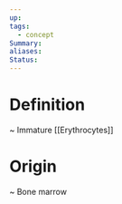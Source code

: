 ```yaml
---
up: 
tags:
  - concept
Summary: 
aliases: 
Status:
---
```

# Definition
~
Immature [[Erythrocytes]]
<!--SR:!2025-03-13,3,268-->

# Origin
~
Bone marrow
<!--SR:!2025-03-11,1,230-->